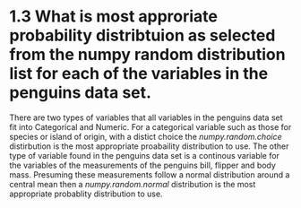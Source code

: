 # 1.3 What is most approriate probability distribtuion as selected from the numpy random distribution list for each of the variables in the penguins data set.

There are two types of variables that all variables in the penguins data set fit into Categorical and Numeric. For a categorical variable such as those for species or island of origin, with a distict choice the *numpy.random.choice* distirbution is the most appropriate proabaility distribution to use. The other type of variable found in the penguins data set is a continous variable for the variables of the measurements of the penguins bill, flipper and body mass. Presuming these measurements follow a normal distribution around a central mean then a *numpy.random.normal* distribution is the most appropriate probablity distribution to use.